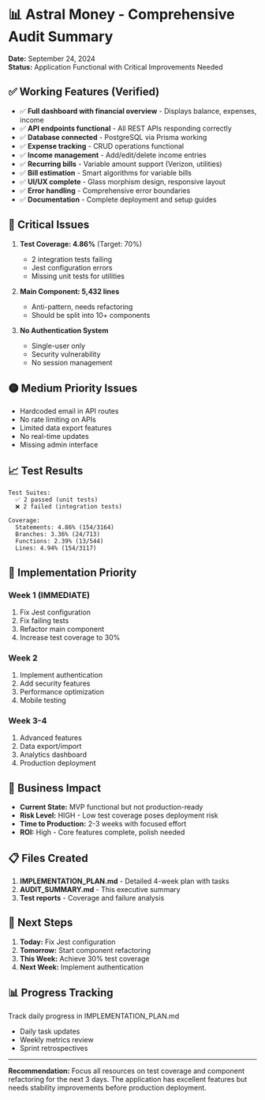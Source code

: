 # 📊 Astral Money - Comprehensive Audit Summary

**Date:** September 24, 2024  
**Status:** Application Functional with Critical Improvements Needed

## ✅ Working Features (Verified)
- ✅ **Full dashboard with financial overview** - Displays balance, expenses, income
- ✅ **API endpoints functional** - All REST APIs responding correctly
- ✅ **Database connected** - PostgreSQL via Prisma working
- ✅ **Expense tracking** - CRUD operations functional
- ✅ **Income management** - Add/edit/delete income entries
- ✅ **Recurring bills** - Variable amount support (Verizon, utilities)
- ✅ **Bill estimation** - Smart algorithms for variable bills
- ✅ **UI/UX complete** - Glass morphism design, responsive layout
- ✅ **Error handling** - Comprehensive error boundaries
- ✅ **Documentation** - Complete deployment and setup guides

## 🔴 Critical Issues
1. **Test Coverage: 4.86%** (Target: 70%)
   - 2 integration tests failing
   - Jest configuration errors
   - Missing unit tests for utilities

2. **Main Component: 5,432 lines**
   - Anti-pattern, needs refactoring
   - Should be split into 10+ components

3. **No Authentication System**
   - Single-user only
   - Security vulnerability
   - No session management

## 🟡 Medium Priority Issues
- Hardcoded email in API routes
- No rate limiting on APIs
- Limited data export features
- No real-time updates
- Missing admin interface

## 📈 Test Results
```
Test Suites: 
  ✅ 2 passed (unit tests)
  ❌ 2 failed (integration tests)
  
Coverage:
  Statements: 4.86% (154/3164)
  Branches: 3.36% (24/713)
  Functions: 2.39% (13/544)
  Lines: 4.94% (154/3117)
```

## 🚀 Implementation Priority

### Week 1 (IMMEDIATE)
1. Fix Jest configuration
2. Fix failing tests
3. Refactor main component
4. Increase test coverage to 30%

### Week 2
1. Implement authentication
2. Add security features
3. Performance optimization
4. Mobile testing

### Week 3-4
1. Advanced features
2. Data export/import
3. Analytics dashboard
4. Production deployment

## 💼 Business Impact
- **Current State:** MVP functional but not production-ready
- **Risk Level:** HIGH - Low test coverage poses deployment risk
- **Time to Production:** 2-3 weeks with focused effort
- **ROI:** High - Core features complete, polish needed

## 📋 Files Created
1. **IMPLEMENTATION_PLAN.md** - Detailed 4-week plan with tasks
2. **AUDIT_SUMMARY.md** - This executive summary
3. **Test reports** - Coverage and failure analysis

## 🎯 Next Steps
1. **Today:** Fix Jest configuration
2. **Tomorrow:** Start component refactoring
3. **This Week:** Achieve 30% test coverage
4. **Next Week:** Implement authentication

## 📊 Progress Tracking
Track daily progress in IMPLEMENTATION_PLAN.md
- Daily task updates
- Weekly metrics review
- Sprint retrospectives

---

**Recommendation:** Focus all resources on test coverage and component refactoring for the next 3 days. The application has excellent features but needs stability improvements before production deployment.